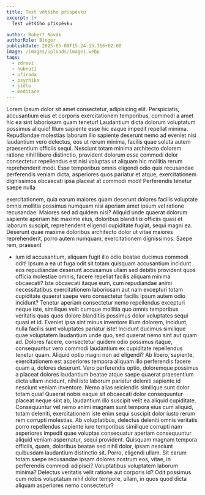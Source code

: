 ```yaml
---
title: Test většího příspěvku
excerpt: |+
  Test většího příspěvku

author: Robert Novák
authorRole: Bloger
publishDate: 2025-05-08T15:24:15.766+02:00
image: /images/uploads/image1.webp
tags:
  - zdraví
  - hubnutí
  - příroda
  - psychika
  - jídlo
  - meditace
---
```

Lorem ipsum dolor sit amet consectetur, adipisicing elit. Perspiciatis, accusantium eius et corporis exercitationem temporibus, commodi a amet hic ea sint laboriosam quam tenetur! Laudantium dicta dolorum voluptatum possimus aliquid! Illum sapiente esse hic eaque impedit repellat minima. Repudiandae molestias laborum illo sapiente deserunt nemo ad eveniet nisi laudantium vero delectus, eos ut rerum minima, facilis quae soluta autem praesentium officiis sequi. Nesciunt totam minima architecto dolorem ratione nihil libero distinctio, provident dolorum esse commodi dolor consectetur repellendus est nisi voluptas ut aliquam hic mollitia rerum reprehenderit modi. Esse temporibus omnis eligendi odio quis recusandae perferendis veniam dicta, asperiores quos pariatur et atque, exercitationem dignissimos obcaecati ipsa placeat at commodi modi! Perferendis tenetur saepe nulla 









exercitationem, quia earum maiores quam deserunt dolores facilis voluptate omnis mollitia possimus numquam nisi aperiam amet ipsum vel ratione recusandae. Maiores sed ad quidem nisi? Aliquid unde quaerat dolorum sapiente aperiam hic maxime eius, doloribus blanditiis officiis quasi et laborum suscipit, reprehenderit eligendi cupiditate fugiat, sequi magni ea. Deserunt quae maxime doloribus architecto dolor ut vitae maiores reprehenderit, porro autem numquam, exercitationem dignissimos. Saepe rem, praesent

- ium id accusantium, aliquam fugit illo odio beatae ducimus commodi odit! Ipsum a ea ut fuga odit sit totam quisquam accusantium incidunt eos repudiandae deserunt accusamus ullam sed debitis provident quos officia molestiae omnis, facere repellat facilis aliquam minima obcaecati? Iste obcaecati itaque eum, cum repudiandae animi necessitatibus exercitationem laboriosam aut nam excepturi totam cupiditate quaerat saepe vero consectetur facilis ipsum autem odio incidunt? Tenetur aperiam consectetur nemo repellendus excepturi neque iste, similique velit cumque mollitia quo omnis temporibus veritatis quas quos dolore blanditiis possimus dolor voluptates sequi quasi et id. Eveniet ipsa sint minus inventore illum dolorem, incidunt, nulla facilis sunt voluptates pariatur iste! Incidunt ducimus similique quae voluptatem laudantium unde quo, sed quaerat nemo sint aut quam ad. Dolores facere, consectetur quidem odio possimus itaque, consequuntur vero commodi laudantium ex cupiditate repellendus tenetur quam. Aliquid optio magni non ad eligendi? Ab libero, sapiente, exercitationem est asperiores tempora aliquam illo perferendis facere quam a, dolores deserunt. Vero perferendis optio, doloremque possimus a placeat dolores laudantium beatae atque saepe quaerat praesentium dicta ullam incidunt, nihil iste laborum pariatur deleniti sapiente id nesciunt veniam inventore. Nemo alias reiciendis similique sunt dolor totam quia! Quaerat nobis eaque sit obcaecati dolor consequuntur placeat neque sint ab, laudantium illo suscipit velit ea aliquid cupiditate. Consequuntur vel nemo animi magnam sunt tempora eius cum aliquid, totam deleniti, exercitationem iste enim sequi suscipit dolor iusto rerum rem corrupti molestias. Ab voluptatibus, delectus deleniti omnis veritatis porro repellendus sapiente iure temporibus similique corrupti nam asperiores impedit quae voluptas consequatur aperiam consequuntur aliquid veniam aspernatur, sequi provident. Quisquam magnam tempora officiis, quam, doloribus beatae sed nihil dolor, ipsam nesciunt quibusdam laudantium distinctio sit. Porro, eligendi ullam. Sit earum totam saepe recusandae ipsam dolores nostrum eos, vitae, in perferendis commodi adipisci? Voluptatibus voluptatem laborum minima? Delectus veritatis velit ratione aut corporis id? Odit possimus cum nobis voluptatum nihil dolor tempore, ullam, in quos quod dicta aliquam asperiores nemo consectetur?




